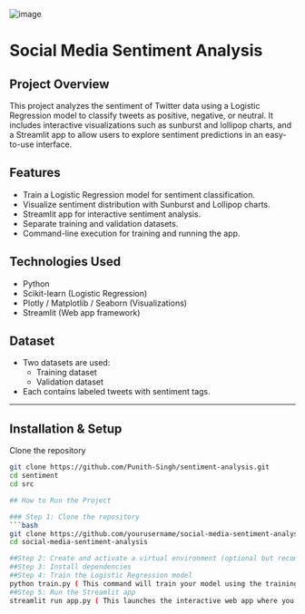 ![image](https://github.com/user-attachments/assets/b088180d-d12f-4535-a27f-90dc8f1a0fc1)
# Social Media Sentiment Analysis

## Project Overview
This project analyzes the sentiment of Twitter data using a Logistic Regression model to classify tweets as positive, negative, or neutral. It includes interactive visualizations such as sunburst and lollipop charts, and a Streamlit app to allow users to explore sentiment predictions in an easy-to-use interface.

## Features
- Train a Logistic Regression model for sentiment classification.
- Visualize sentiment distribution with Sunburst and Lollipop charts.
- Streamlit app for interactive sentiment analysis.
- Separate training and validation datasets.
- Command-line execution for training and running the app.

## Technologies Used
- Python
- Scikit-learn (Logistic Regression)
- Plotly / Matplotlib / Seaborn (Visualizations)
- Streamlit (Web app framework)

## Dataset
- Two datasets are used:
  - Training dataset
  - Validation dataset  
- Each contains labeled tweets with sentiment tags.

---

## Installation & Setup

Clone the repository
```bash
git clone https://github.com/Punith-Singh/sentiment-analysis.git
cd sentiment
cd src

## How to Run the Project

### Step 1: Clone the repository
```bash
git clone https://github.com/yourusername/social-media-sentiment-analysis.git
cd social-media-sentiment-analysis

##Step 2: Create and activate a virtual environment (optional but recommended)
##Step 3: Install dependencies
##Step 4: Train the Logistic Regression model
python train.py ( This command will train your model using the training dataset and save the trained model file )
##Step 5: Run the Streamlit app
streamlit run app.py ( This launches the interactive web app where you can input tweets, get sentiment predictions, and explore visualizations )



